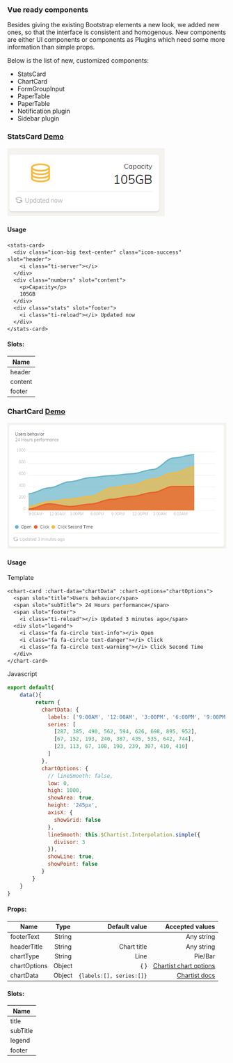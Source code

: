 ### Vue ready components
Besides giving the existing Bootstrap elements a new look, we added new ones, so that the interface is consistent and homogenous.
New components are either UI components or components as Plugins which need some more information than simple props.

Below is the list of new, customized components:

- StatsCard
- ChartCard
- FormGroupInput
- PaperTable
- PaperTable
- Notification plugin
- Sidebar plugin

### StatsCard [Demo](https://cristijora.github.io/vue-paper-dashboard/#/admin/overview)

![alt text](statscard.PNG "Logo Title Text 1")

#### Usage
```vue
<stats-card>
  <div class="icon-big text-center" class="icon-success" slot="header">
    <i class="ti-server"></i>
  </div>
  <div class="numbers" slot="content">
    <p>Capacity</p>
    105GB
  </div>
  <div class="stats" slot="footer">
    <i class="ti-reload"></i> Updated now
  </div>
</stats-card>
```
#### Slots:
| Name          |
| ------------- |
| header        |
| content       |
| footer        | 


### ChartCard [Demo](https://cristijora.github.io/vue-paper-dashboard/#/admin/overview)

![alt text](chartcard.PNG "Logo Title Text 1")


#### Usage

Template
```vue
<chart-card :chart-data="chartData" :chart-options="chartOptions">
  <span slot="title">Users behavior</span>
  <span slot="subTitle"> 24 Hours performance</span>
  <span slot="footer">
    <i class="ti-reload"></i> Updated 3 minutes ago</span>
  <div slot="legend">
    <i class="fa fa-circle text-info"></i> Open
    <i class="fa fa-circle text-danger"></i> Click
    <i class="fa fa-circle text-warning"></i> Click Second Time
  </div>
</chart-card>
```
Javascript
```js
export default{
    data(){
         return {
           chartData: {
             labels: ['9:00AM', '12:00AM', '3:00PM', '6:00PM', '9:00PM', '12:00PM', '3:00AM', '6:00AM'],
             series: [
               [287, 385, 490, 562, 594, 626, 698, 895, 952],
               [67, 152, 193, 240, 387, 435, 535, 642, 744],
               [23, 113, 67, 108, 190, 239, 307, 410, 410]
             ]
           },
           chartOptions: {
             // lineSmooth: false,
             low: 0,
             high: 1000,
             showArea: true,
             height: '245px',
             axisX: {
               showGrid: false
             },
             lineSmooth: this.$Chartist.Interpolation.simple({
               divisor: 3
             }),
             showLine: true,
             showPoint: false
           }
        }
    }
}
```


#### Props:
| Name          | Type           | Default value  | Accepted values  |
| ------------- |:-------------:| ----------------------:| -----:|
| footerText        | String |             | Any string    |
| headerTitle       | String | Chart title | Any string    |
| chartType         | String | Line        | Pie/Bar       |
| chartOptions      | Object | { }         | [Chartist chart options](https://gionkunz.github.io/chartist-js/api-documentation.html#chartistline-declaration-defaultoptions)             |
| chartData         | Object | `{labels:[], series:[]}`        | [Chartist docs](https://gionkunz.github.io/chartist-js/api-documentation.html#chartistline-function-line)             |

#### Slots:
| Name          |
| ------------- |
| title        |
| subTitle       |
| legend        | 
| footer        | 